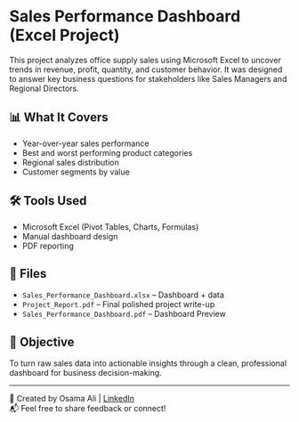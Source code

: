 # Sales Performance Dashboard (Excel Project)

This project analyzes office supply sales using Microsoft Excel to uncover trends in revenue, profit, quantity, and customer behavior. It was designed to answer key business questions for stakeholders like Sales Managers and Regional Directors.

## 📊 What It Covers
- Year-over-year sales performance
- Best and worst performing product categories
- Regional sales distribution
- Customer segments by value

## 🛠 Tools Used
- Microsoft Excel (Pivot Tables, Charts, Formulas)
- Manual dashboard design
- PDF reporting

## 📁 Files
- `Sales_Performance_Dashboard.xlsx` – Dashboard + data
- `Project_Report.pdf` – Final polished project write-up
- `Sales_Performance_Dashboard.pdf` – Dashboard Preview


## 📌 Objective
To turn raw sales data into actionable insights through a clean, professional dashboard for business decision-making.

---
🧠 Created by Osama Ali | [LinkedIn](www.linkedin.com/in/osama-ali-a39bb5287)  
📬 Feel free to share feedback or connect!
